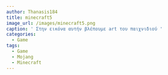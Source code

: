 ```yaml
---
author: Thanasis184
title: minecraft5
image_url: /images/minecraft5.png
caption: ' Στην εικόνα αυτήν βλέπουμε art του παιχνιδιού '
categories:
  - Game
tags:
  - Game
  - Mojang
  - Minecraft
---
```

